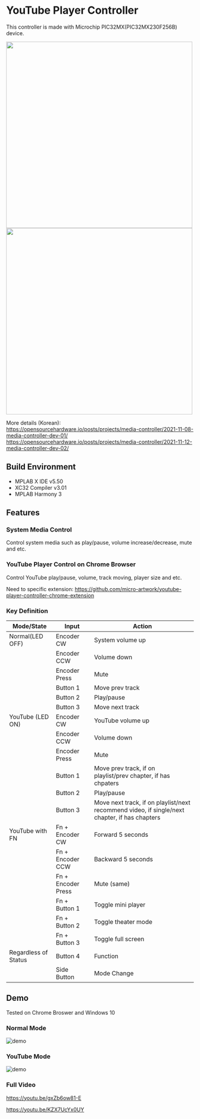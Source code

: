 # YouTube Player Controller
This controller is made with Microchip PIC32MX(PIC32MX230F256B) device.

<img src="https://opensourcehardware.io/images/projects/media-controller/IMG_1465.jpg" width="500"/>
<img src="https://opensourcehardware.io/images/projects/media-controller/IMG_1464.jpg" width="500"/>

More details (Korean):
https://opensourcehardware.io/posts/projects/media-controller/2021-11-08-media-controller-dev-01/
https://opensourcehardware.io/posts/projects/media-controller/2021-11-12-media-controller-dev-02/

## Build Environment
* MPLAB X IDE v5.50
* XC32 Compiler v3.01
* MPLAB Harmony 3

## Features
### System Media Control
Control system media such as play/pause, volume increase/decrease, mute and etc.

### YouTube Player Control on Chrome Browser
Control YouTube play/pause, volume, track moving, player size and etc.

Need to specific extension: https://github.com/micro-artwork/youtube-player-controller-chrome-extension

### Key Definition

|Mode/State|Input|Action|
|-|-|-|
|Normal(LED OFF)|Encoder CW|System volume up|
||Encoder CCW|Volume down|
||Encoder Press|Mute|
||Button 1|Move prev track|
||Button 2|Play/pause|
||Button 3|Move next track|
|YouTube (LED ON)|Encoder CW|YouTube volume up|
||Encoder CCW|Volume down|
||Encoder Press|Mute|
||Button 1|Move prev track, if on playlist/prev chapter, if has chpaters|
||Button 2|Play/pause|
||Button 3|Move next track, if on playlist/next recommend video, if single/next chapter, if has chapters|
|YouTube with FN|Fn + Encoder CW|Forward 5 seconds|
||Fn + Encoder CCW|Backward 5 seconds|
||Fn + Encoder Press|Mute (same)|
||Fn + Button 1|Toggle mini player|
||Fn + Button 2|Toggle theater mode|
||Fn + Button 3|Toggle full screen|
|Regardless of Status|Button 4|Function|
||Side Button|Mode Change|


## Demo
Tested on Chrome Broswer and Windows 10

### Normal Mode
![demo](https://opensourcehardware.io/images/projects/media-controller/demo_01.gif)

### YouTube Mode
![demo](https://opensourcehardware.io/images/projects/media-controller/demo_02.gif)

### Full Video

https://youtu.be/gxZb6ow81-E

https://youtu.be/KZX7UcYx0UY



